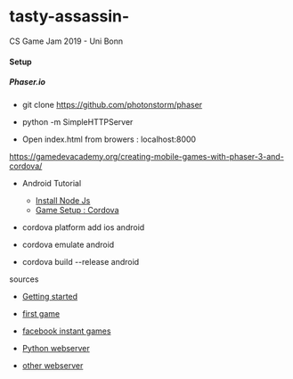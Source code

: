 # tasty-assassin-
CS Game Jam 2019 - Uni Bonn


#### Setup

##### Phaser.io


* git clone https://github.com/photonstorm/phaser

* python -m SimpleHTTPServer

* Open index.html from browers : localhost:8000

https://gamedevacademy.org/creating-mobile-games-with-phaser-3-and-cordova/


* Android Tutorial
  * [Install Node Js](https://github.com/nodesource/distributions/blob/master/README.md#debmanual)
  * [Game Setup : Cordova](https://gamedevacademy.org/creating-mobile-games-with-phaser-3-and-cordova/)



* cordova platform add ios android

* cordova emulate android

* cordova build --release android



sources
* [Getting started](https://phaser.io/tutorials/getting-started-phaser3)
* [first game](https://phaser.io/tutorials/making-your-first-phaser-3-game)
* [facebook instant games](https://phaser.io/tutorials/getting-started-facebook-instant-games)
* [Python webserver](https://www.linuxjournal.com/content/tech-tip-really-simple-http-server-python)

* [other webserver](https://phaser.io/tutorials/getting-started-phaser3/part2)

